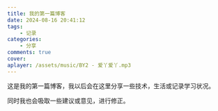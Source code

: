 ```yaml
---
title: 我的第一篇博客
date: 2024-08-16 20:41:12
tags:
    - 记录
categories:
    - 分享
comments: true
cover:
aplayer: /assets/music/BY2 - 爱丫爱丫.mp3
---
```

这是我的第一篇博客，我以后会在这里分享一些技术，生活或记录学习状况。

同时我也会吸取一些建议或意见，进行修正。